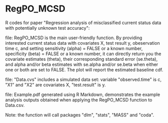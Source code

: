 # RegPO_MCSD
R codes for paper "Regression analysis of  misclassified current status data with potentially unknown test accuracy":

file: RegPO_MCSD is the main user-friendly function. By providing interested current status data with covariates X, test result y, obeservation time c, and setting sensitivity (alpha) = FALSE or a known number, specificity (beta) = FALSE or a known number, it can directly return you the covariate estimates (theta), their corresponding standard error (se.theta), and alpha and/or beta estimates with se.alpha and/or se.beta when either one or both are set to FALSE. The plot will report the estimated baseline cdf.

file: "Data.cvs" includes a simulated data set:
variable "observed.time" is c, "X1" and "X2" are covariates X, "test.result" is y.

file: Example.pdf generated using R Markdown, demonstrates the example analysis outputs obtained when applying the RegPO_MCSD function to Data.csv.

Note: the function will call packages "dlm", "stats", "MASS" and "coda".
